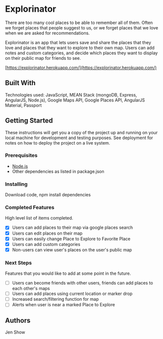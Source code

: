 # Explorinator

There are too many cool places to be able to remember all of them. Often we forget places that people suggest to us, or we forget places that we love when we are asked for recommendations.

Explorinator is an app that lets users save and share the places that they love and places that they want to explore to their own map. Users can add notes and custom categories, and decide which places they want to display on their public map for friends to see.

[https://explorinator.herokuapp.com/](https://explorinator.herokuapp.com/)

## Built With

Technologies used: JavaScript, MEAN Stack (mongoDB, Express, AngularJS, Node.js), Google Maps API, Google Places API, AngularJS Material, Passport


## Getting Started

These instructions will get you a copy of the project up and running on your local machine for development and testing purposes. See deployment for notes on how to deploy the project on a live system.

### Prerequisites

- [Node.js](https://nodejs.org/en/)
- Other dependencies as listed in package.json


### Installing

Download code, npm install dependencies

### Completed Features

High level list of items completed.

- [x] Users can add places to their map via google places search
- [x] Users can edit places on their map
- [x] Users can easily change Place to Explore to Favorite Place
- [x] Users can add custom categories
- [x] Non-users can view user's places on the user's public map

### Next Steps

Features that you would like to add at some point in the future.

- [ ] Users can become friends with other users, friends can add places to each other's maps
- [ ] Users can add places using current location or marker drop
- [ ] Increased search/filtering function for map
- [ ] Alerts when user is near a marked Place to Explore

## Authors

Jen Show


